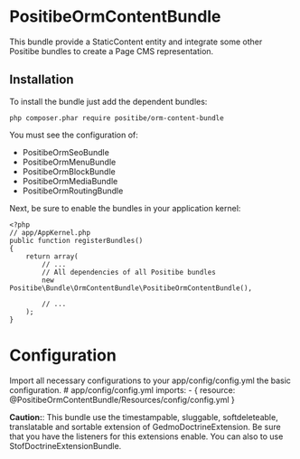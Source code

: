 PositibeOrmContentBundle
========================

This bundle provide a StaticContent entity and integrate some other Positibe bundles to create a Page CMS representation.

Installation
------------

To install the bundle just add the dependent bundles:

    php composer.phar require positibe/orm-content-bundle

You must see the configuration of:
* PositibeOrmSeoBundle
* PositibeOrmMenuBundle
* PositibeOrmBlockBundle
* PositibeOrmMediaBundle
* PositibeOrmRoutingBundle

Next, be sure to enable the bundles in your application kernel:

    <?php
    // app/AppKernel.php
    public function registerBundles()
    {
        return array(
            // ...
            // All dependencies of all Positibe bundles
            new Positibe\Bundle\OrmContentBundle\PositibeOrmContentBundle(),

            // ...
        );
    }

Configuration
=============

Import all necessary configurations to your app/config/config.yml the basic configuration.
    # app/config/config.yml
    imports:
        - { resource: @PositibeOrmContentBundle/Resources/config/config.yml }

**Caution:**: This bundle use the timestampable, sluggable, softdeleteable, translatable and sortable extension of GedmoDoctrineExtension. Be sure that you have the listeners for this extensions enable. You can also to use StofDoctrineExtensionBundle.


